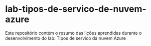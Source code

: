 # lab-tipos-de-servico-de-nuvem-azure
Este repositório contém o resumo das lições aprendidas durante o desenvolvimento do lab: Tipos de servico da nuvem Azure
